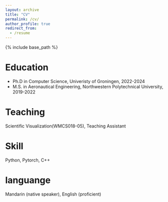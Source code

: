 ```yaml
---
layout: archive
title: "CV"
permalink: /cv/
author_profile: true
redirect_from:
  - /resume
---
```


{% include base_path %}

Education
======
* Ph.D in Computer Science, Univeristy of Groningen, 2022-2024
* M.S. in Aeronautical Engineering, Northwestern Polytechnical University, 2019-2022

Teaching
======
Scientific Visualization(WMCS018-05), Teaching Assistant

Skill
======
Python, Pytorch, C++

languange
======
Mandarin (native speaker), English (proficient)
